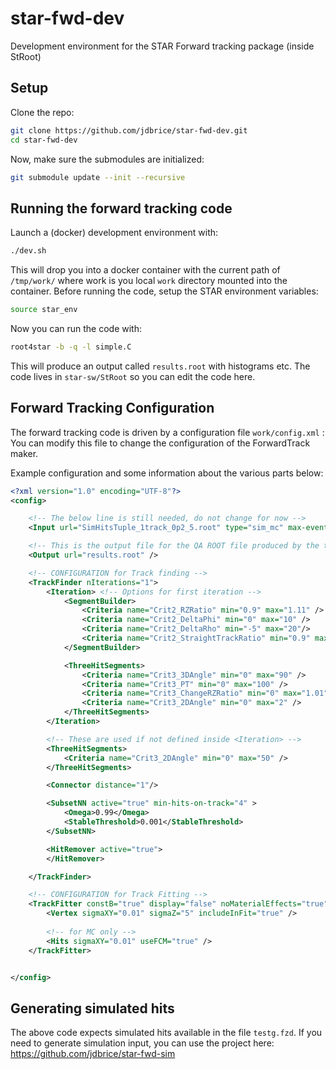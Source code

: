 # star-fwd-dev

Development environment for the STAR Forward tracking package (inside StRoot)

## Setup
Clone the repo:
```sh
git clone https://github.com/jdbrice/star-fwd-dev.git
cd star-fwd-dev
```

Now, make sure the submodules are initialized:
```sh
git submodule update --init --recursive
```

## Running the forward tracking code
Launch a (docker) development environment with:
```sh
./dev.sh
```
This will drop you into a docker container with the current path of `/tmp/work/` where work is you local `work` directory mounted into the container. Before running the code, setup the STAR environment variables:
```sh
source star_env
```
  

Now you can run the code with:
```sh
root4star -b -q -l simple.C
```
  
This will produce an output called `results.root` with histograms etc.
The code lives in `star-sw/StRoot` so you can edit the code here.  
  
  
## Forward Tracking Configuration
The forward tracking code is driven by a configuration file `work/config.xml` :
You can modify this file to change the configuration of the ForwardTrack maker.

Example configuration and some information about the various parts below:
```xml
<?xml version="1.0" encoding="UTF-8"?>
<config>

	<!-- The below line is still needed, do not change for now -->
	<Input url="SimHitsTuple_1track_0p2_5.root" type="sim_mc" max-events="200" first-event="0" si="false" />

	<!-- This is the output file for the QA ROOT file produced by the tracking code -->
	<Output url="results.root" />

	<!-- CONFIGURATION for Track finding -->
	<TrackFinder nIterations="1">
		<Iteration> <!-- Options for first iteration -->
			<SegmentBuilder>
				<Criteria name="Crit2_RZRatio" min="0.9" max="1.11" />
				<Criteria name="Crit2_DeltaPhi" min="0" max="10" />	
				<Criteria name="Crit2_DeltaRho" min="-5" max="20"/>
				<Criteria name="Crit2_StraightTrackRatio" min="0.9" max="1.1"/>
			</SegmentBuilder>

			<ThreeHitSegments>
				<Criteria name="Crit3_3DAngle" min="0" max="90" />
				<Criteria name="Crit3_PT" min="0" max="100" />
				<Criteria name="Crit3_ChangeRZRatio" min="0" max="1.01" />
				<Criteria name="Crit3_2DAngle" min="0" max="2" />
			</ThreeHitSegments>
		</Iteration>

		<!-- These are used if not defined inside <Iteration> -->
		<ThreeHitSegments>
			<Criteria name="Crit3_2DAngle" min="0" max="50" />
		</ThreeHitSegments>

		<Connector distance="1"/>

		<SubsetNN active="true" min-hits-on-track="4" >
			<Omega>0.99</Omega>
			<StableThreshold>0.001</StableThreshold>
		</SubsetNN>	

		<HitRemover active="true">
		</HitRemover>

	</TrackFinder>

	<!-- CONFIGURATION for Track Fitting -->
	<TrackFitter constB="true" display="false" noMaterialEffects="true" >
		<Vertex sigmaXY="0.01" sigmaZ="5" includeInFit="true" />
		
		<!-- for MC only -->
		<Hits sigmaXY="0.01" useFCM="true" />
	</TrackFitter>


</config>

```


## Generating simulated hits
The above code expects simulated hits available in the file `testg.fzd`. 
If you need to generate simulation input, you can use the project here: https://github.com/jdbrice/star-fwd-sim  




